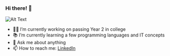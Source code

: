 ### Hi there! 🌼
![Alt Text](https://i.pinimg.com/originals/6b/d5/68/6bd568d7646377666ca9321702871837.gif)


- 👩‍🎓 I’m currently working on passing Year 2 in college
- 📚 I’m currently learning a few programming languages and IT concepts
- 💬 Ask me about anything
- 📫 How to reach me: [LinkedIn](https://www.linkedin.com/in/malgosia-victor/)
